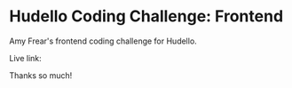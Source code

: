 # Hudello Coding Challenge: Frontend

Amy Frear's frontend coding challenge for Hudello.

Live link: 

Thanks so much! 
